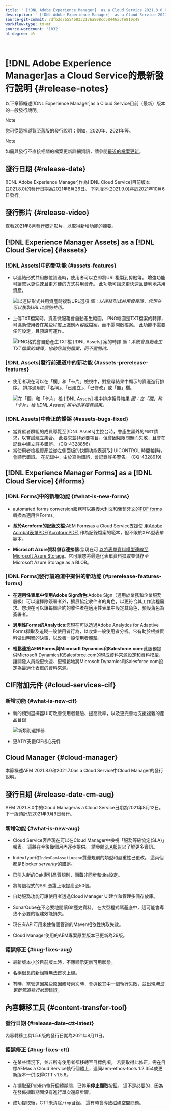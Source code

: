 ```yaml
---
title: ' [!DNL Adobe Experience Manager]  as a Cloud Service 2021.8.0 版發行說明。'
description: ' [!DNL Adobe Experience Manager]  as a Cloud Service 2021.8.0 版發行說明。'
source-git-commit: 7dfb2d7b55468332176a808cc58446a3fe810c48
workflow-type: tm+mt
source-wordcount: '1032'
ht-degree: 4%

---
```



# [!DNL Adobe Experience Manager]as a Cloud Service的最新發行說明 {#release-notes}

以下章節概述[!DNL Experience Manager]as a Cloud Service目前（最新）版本的一般發行說明。

>[!NOTE]
>
>您可從這裡導覽至舊版的發行說明；例如，2020年、2021年等。

>[!NOTE]
>
>如需與發行不直接相關的檔案更新詳細資訊，請參閱[最近的檔案更新](https://experienceleague.adobe.com/docs/experience-manager-release-information/aem-release-updates/doc-updates/documentation-updates.html)。

## 發行日期 {#release-date}

[!DNL Adobe Experience Manager]作為[!DNL Cloud Service]目前版本(2021.8.0)的發行日期為2021年8月26日。
下列版本(2021.9.0)將於2021年10月6日發行。

## 發行影片 {#release-video}

查看2021年8月[發行概述](https://video.tv.adobe.com/v/336277)影片，以取得新增功能的摘要。

## [!DNL Experience Manager Assets] as a [!DNL Cloud Service] {#assets}

### [!DNL Assets]中的新功能 {#assets-features}

* 以連結形式共用數位資產時，使用者可以立即將URL複製到剪貼簿。 增強功能可讓您以更快速且更方便的方式共用資產。 此功能可讓您更快速且便利地共用資產。

   ![以連結形式共用資產時複製URL選項](/help/assets/assets/link-share-copy-URL-option.png)
   *圖：以連結形式共用資產時，您現在可以複製URL以個別共用。*

* 上傳TXT檔案時，資產微服務會自動產生縮圖。 PNG縮圖是TXT檔案的轉譯，可協助使用者在某些程度上識別內容或檔案，而不需開啟檔案。 此功能不需要任何設定，且預設可運作。

   ![PNG格式會自動產生TXT檔 [!DNL Assets] 案的轉譯](/help/assets/assets/thumbnail-rendition-txt-file.png)
   *圖：系統會自動產生TXT檔案的轉譯，協助您識別檔案，而不需開啟。*

### [!DNL Assets]發行前通道中的新功能 {#assets-prerelease-features}

* 使用者現在可以在「欄」和「卡片」檢視中，對搜尋結果中顯示的資產進行排序。 排序適用於「名稱」、「已建立」、「已修改」或「無」欄。

   ![在「欄」和「卡片」檢 [!DNL Assets] 視中排序搜尋結果](/help/assets/assets/sort-searched-assets.png)
   *圖：在「欄」和「卡片」檢 [!DNL Assets] 視中排序搜尋結果。*

### [!DNL Assets]中修正的錯誤 {#assets-bugs-fixed}

* 當貢獻者群組的成員導覽至[!DNL Assets]主控台時，會產生額外的`POST`請求，以嘗試建立集合。 此要求並非必要項目，但會因權限問題而失敗，且會在記錄中建立許多錯誤。 (CQ-4328856)
* 當使用者檢視資產並從左側面板的快顯功能表選取[!UICONTROL 時間軸]時，會顯示錯誤。 在記錄中，由於查詢錯誤，會記錄許多警告。 (CQ-4328919)

## [!DNL Experience Manager Forms] as a  [!DNL Cloud Service] {#forms}

### [!DNL Forms]中的新增功能 {#what-is-new-forms}

* automated forms conversion服務可以[將義大利文和葡萄牙文的PDF forms](https://experienceleague.adobe.com/docs/aem-forms-automated-conversion-service/using/extending-the-default-meta-model.html?#language-specific-meta-model)轉換為適用性Forms。

* **基於Acroform的記錄文檔**:AEM Formsas a Cloud Service支援使 [用Adobe Acrobat表單PDF(AcroformPDF)](https://experienceleague.adobe.com/docs/experience-manager-forms-cloud-service/forms/create-an-adaptive-form/generate-document-of-record-for-non-xfa-based-adaptive-forms.html) 作為記錄檔案的範本，但不限於XFA型表單範本。

* **Microsoft Azure資料儲存連接器**:您現在可 [以將表單資料模型連線至Microsoft Azure Storage](https://experienceleague.adobe.com/docs/experience-manager-forms-cloud-service/forms/use-form-data-model/configure-azure-storage.html)。它可讓您將最適化表單資料擷取並儲存至Microsoft Azure Storage as a BLOB。

### [!DNL Forms]發行前通道中提供的新功能 {#prerelease-features-forms}

* **在適用性表單中使用Adobe Sign角色**:Adobe Sign（適用於業務和企業服務層級）可以選擇除簽署者外，擴展協定收件者的角色，以更符合其工作流程需求。您現在可以讓每個合約的收件者在適用性表單中設定其角色，預設角色為簽署者。

* **適用性Forms的Analytics**:您現在可以透過Adobe Analytics for Adaptive Forms擷取及追蹤一般使用者行為，以收集一般使用者分析。它有助於根據資料做出明智的決策，以改善一般使用者體驗。

* **輕鬆連接AEM Forms與Microsoft Dynamics和Salesforce.com**:此服務提供Microsoft Dynamics和Salesforce.com的現成資料來源設定和資料模型，讓開發人員能更快速、更輕鬆地將Microsoft Dynamics和Salesforce.com設定為最適化表單的資料來源。

## CIF附加元件 {#cloud-services-cif}

### 新增功能 {#what-is-new-cif}

* 新的類別選擇器UI可改善使用者體驗、提高效率，以及更完善地支援複雜的產品目錄

   ![新類別選擇器](/help/assets/CIF/category-picker.png)

* 更A11Y支援CIF核心元件

## Cloud Manager {#cloud-manager}

本節概述AEM 2021.8.0和2021.7.0as a Cloud Service中Cloud Manager的發行說明。

## 發行日期 {#release-date-cm-aug}

AEM 2021.8.0中的Cloud Manageras a Cloud Service日期為2021年8月12日。
下一版預計於2021年9月9日發行。

### 新增功能 {#what-is-new-aug}

* Cloud Service客戶現在可以在Cloud Manager中檢視「服務等級協定(SLA)」報表。 這將在今後幾個月內逐步提供。
請參閱[SLA報告](https://experienceleague.adobe.com/docs/experience-manager-cloud-service/implementing/using-cloud-manager/sla-reporting.html)以了解更多資訊。

* IndexType和`IndexDamAssetLucene`質量規則的類型和嚴重性已更改。 這兩個都是Blocker *serverity*&#x200B;的錯誤。

* 已引入新的Oak索引品質規則，涵蓋非同步和tika設定。

* 將每個程式的SSL憑證上限提高至50個。

* 自助服務功能可讓使用者透過Cloud Manager UI建立和管理多個存放庫。

* SonarQube在不必要地閱讀Git歷史資料。 在大型程式碼基底中，這可能會導致不必要的組建效能損失。

* 現在有API可用來使每個管道的Maven相依性快取失效。

* Cloud Manager使用的AEM專案原型版本已更新為29版。

### 錯誤修正 {#bug-fixes-aug}

* 最新版本小於目前版本時，不應顯示更新可用狀態。

* 名稱很長的新組織無法首次上線。

* 有時，當管道因某些原因觸發兩次時，會導致其中一個執行失敗，並出現&#x200B;*無法更新管道執行狀態*&#x200B;錯誤。

## 內容轉移工具 {#content-transfer-tool}

### 發行日期 {#release-date-ctt-latest}

內容轉移工具1.5.6版的發行日期為2021年8月11日。

### 錯誤修正 {#bug-fixes-ctt}

* 在某些情況下，並非所有使用者都移轉至目標例項。 若要取得此修正，需在目標AEMas a Cloud Service執行個體上，連同aem-ethos-tools 1.2.354或更新版本一併取得CTT v1.5.6。

* 在擷取至Publish執行個體期間，已停用&#x200B;**停止擷取**&#x200B;按鈕。 這不是必要的，因為在發佈擷取期間沒有進行單次還原步驟。

* 成功提取後，CTT未清除`/tmp`目錄。 這有時會導致磁碟空間問題。
